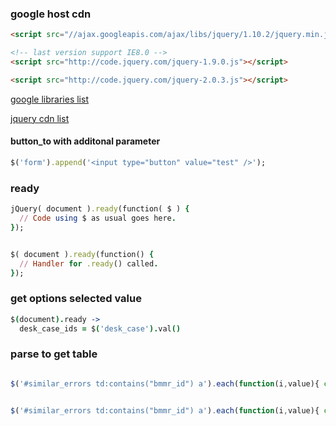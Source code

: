 ### google host cdn


```html
<script src="//ajax.googleapis.com/ajax/libs/jquery/1.10.2/jquery.min.js"></script>

<!-- last version support IE8.0 -->
<script src="http://code.jquery.com/jquery-1.9.0.js"></script>

<script src="http://code.jquery.com/jquery-2.0.3.js"></script>
```
[google libraries list](https://developers.google.com/speed/libraries/devguide#jquery)

[jquery cdn list](http://code.jquery.com/)

#### button_to with additonal parameter

```ruby
$('form').append('<input type="button" value="test" />');
```


### ready



```ruby
jQuery( document ).ready(function( $ ) {
  // Code using $ as usual goes here.
});


$( document ).ready(function() {
  // Handler for .ready() called.
});
```

### get options selected value

```coffeescript
$(document).ready ->
  desk_case_ids = $('desk_case').val()

```


### parse to get table


```javascript

$('#similar_errors td:contains("bmmr_id") a').each(function(i,value){ console.log($(value).text().match(/=.*/i).toString().substring(1)); })


$('#similar_errors td:contains("bmmr_id") a').each(function(i,value){ console.log($(value).text().match(/bmmr_id=.*/i).toString()); })
```
